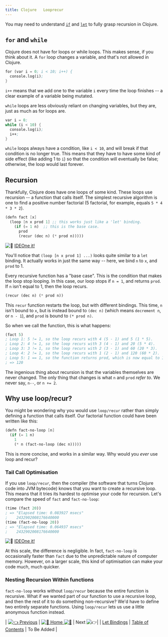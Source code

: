 ```yaml
---
title: Clojure   Looprecur
---
```

You may need to understand [`if`](//forum.freecodecamp.com/t/clojure-conditionals/18412) and [`let`](//forum.freecodecamp.com/t/clojure-create-local-variables-with-let/18415) to fully grasp recursion in Clojure.

## `for` and `while`

Clojure does not have for loops or while loops. This makes sense, if you think about it. A `for` loop changes a variable, and that's not allowed in Clojure.

```scheme
for (var i = 0; i < 10; i++) {
  console.log(i);
}
```

`i++` means that we add one to the variable `i` every time the loop finishes -- a clear example of a variable being mutated.

`while` loops are less obviously reliant on changing variables, but they are, just as much as for loops are.

```scheme
var i = 0;
while (i < 10) {
  console.log(i);
  i++;
}
```

`while` loops always have a condition, like `i < 10`, and will break if that condition is no longer true. This means that they have to have some kind of side effect (like adding 1 to `i`) so that the condition will eventually be false; otherwise, the loop would last forever.

## Recursion

Thankfully, Clojure does have one loops of some kind. These loops use recursion -- a function that calls itself. The simplest recursive algorithm is one to find a positive number factorial (5 factorial, for example, equals `5 * 4 * 3 * 2`).

```scheme
(defn fact [x]
  (loop [n x prod 1] ;; this works just like a 'let' binding.
    (if (= 1 n)  ;; this is the base case.
      prod
      (recur (dec n) (* prod n)))))
```

![:rocket:](//forum.freecodecamp.com/images/emoji/emoji_one/rocket.png?v=2 ":rocket:") <a href='https://ideone.com/3iP3tI' target='_blank' rel='nofollow'>IDEOne it!</a>

You'll notice that `(loop [n x prod 1] ...)` looks quite similar to a `let` binding. It actually works in just the same way -- here, we bind `n` to `x`, and `prod` to 1.

Every recursive function has a "base case". This is the condition that makes the loop stop looping. In this case, our loop stops if `n = 1`, and returns `prod`. If `n` isn't equal to 1, then the loop recurs.

```scheme
(recur (dec n) (* prod n))
```

This `recur` function restarts the loop, but with different bindings. This time, `n` isn't bound to `x`, but is instead bound to `(dec n)` (which means `decrement n`, or `n - 1`), and `prod` is bound to `(* prod n)`.

So when we call the function, this is what happens:

```scheme
(fact 5)
; Loop 1: 5 != 1, so the loop recurs with 4 (5 - 1) and 5 (1 * 5).
; Loop 2: 4 != 1, so the loop recurs with 3 (4 - 1) and 20 (5 * 4).
; Loop 3: 3 != 1, so the loop recurs with 2 (3 - 1) and 60 (20 * 3).
; Loop 4: 2 != 1, so the loop recurs with 1 (2 - 1) and 120 (60 * 2).
; Loop 5: 1 == 1, so the function returns prod, which is now equal to 120.
; => 120
```

The ingenious thing about recursion is that the variables themselves are never changed. The only thing that changes is what `n` and `prod` _refer to_. We never say, `n--`, or `n += 2`.

## Why use loop/recur?

You might be wondering why you would use `loop/recur` rather than simply defining a function that calls itself. Our factorial function could have been written like this:

```scheme
(defn fact-no-loop [n]
  (if (= 1 n)
    1
    (* n (fact-no-loop (dec n)))))
```

This is more concise, and works in a similar way. Why would you _ever_ use loop and recur?

### Tail Call Optimisation

If you use `loop/recur`, then the compiler (the software that turns Clojure code into JVM bytecode) knows that you want to create a recursive loop. This means that it tries its hardest to optimise your code for recursion. Let's compare the speed of `fact` and `fact-no-loop`:

```scheme
(time (fact 20))
; => "Elapsed time: 0.083927 msecs"
;    2432902008176640000
(time (fact-no-loop 20))
; => "Elapsed time: 0.064937 msecs"
;    2432902008176640000
```

![:rocket:](//forum.freecodecamp.com/images/emoji/emoji_one/rocket.png?v=2 ":rocket:") <a href='https://ideone.com/tpC0Xo' target='_blank' rel='nofollow'>IDEOne it!</a>

At this scale, the difference is negligible. In fact, `fact-no-loop` is occasionally faster than `fact` due to the unpredictable nature of computer memory. However, on a larger scale, this kind of optimisation can make your code much, much quicker.

### Nesting Recursion Within functions

`fact-no-loop` works without `loop/recur` because the entire function is recursive. What if we wanted part of our function to use a recursive loop, and then the rest of it to do something non-recursive? We'd have to define two entirely separate functions. Using `loop/recur` lets us use a little anonymous function instead.

| [![:point_left:](//forum.freecodecamp.com/images/emoji/emoji_one/point_left.png?v=2 ":point_left:") Previous](//forum.freecodecamp.com/t/clojure-create-local-variables-with-let/18415) | [![:book:](//forum.freecodecamp.com/images/emoji/emoji_one/book.png?v=2 ":book:") Home ![:book:](//forum.freecodecamp.com/images/emoji/emoji_one/book.png?v=2 ":book:")](//forum.freecodecamp.com/t/clojure-resources/18422) | Next ![:point_right:](//forum.freecodecamp.com/images/emoji/emoji_one/point_right.png?v=2 ":point_right:")|
| [Let Bindings](//forum.freecodecamp.com/t/clojure-create-local-variables-with-let/18415) | [Table of Contents](//forum.freecodecamp.com/t/clojure-resources/18422) | To Be Added |
